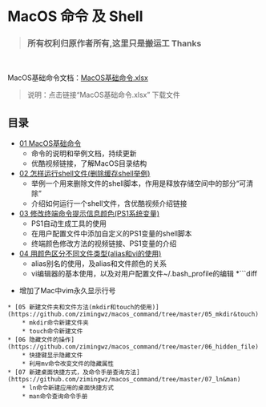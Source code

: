 # MacOS 命令 及 Shell
> ### 所有权利归原作者所有,这里只是搬运工 Thanks
<br>

MacOS基础命令文档：[MacOS基础命令.xlsx](https://github.com/zimingwz/macos_command/raw/master/01_command_base/MacOS%E5%9F%BA%E7%A1%80%E5%91%BD%E4%BB%A4.xlsx)
> 说明：点击链接“MacOS基础命令.xlsx” 下载文件

## 目录
* [01 MacOS基础命令](https://github.com/zimingwz/macos_command/tree/master/01_command_base)
	* 命令的说明和举例文档，持续更新
	* 优酷视频链接，了解MacOS目录结构
* [02 怎样运行shell文件(删除缓存shell举例)](https://github.com/zimingwz/macos_command/tree/master/02_how_to_run_shell)
	* 举例一个用来删除文件的shell脚本，作用是释放存储空间中的部分“可清除”
	* 介绍如何运行一个shell文件，含优酷视频介绍链接
* [03 修改终端命令提示信息颜色(PS1系统变量)](https://github.com/zimingwz/macos_command/tree/master/03_terminal_set_color_ps1)
	* PS1自动生成工具的使用
	* 在用户配置文件中添加自定义的PS1变量的shell脚本
	* 终端颜色修改方法的视频链接、PS1变量的介绍
* [04 用颜色区分不同文件类型(alias和vi的使用)](/04_alias&vi)
	* alias别名的使用，及alias和文件颜色的关系
	* vi编辑器的基本使用，以及对用户配置文件~/.bash_profile的编辑
	*```diff
- 增加了Mac中vim永久显示行号
```
* [05 新建文件夹和文件方法(mkdir和touch的使用)](https://github.com/zimingwz/macos_command/tree/master/05_mkdir&touch)
	* mkdir命令新建文件夹
	* touch命令新建文件
* [06 隐藏文件的操作](https://github.com/zimingwz/macos_command/tree/master/06_hidden_file)
	* 快捷键显示隐藏文件
	* 利用mv命令改变文件的隐藏属性
* [07 新建桌面快捷方式，及命令手册查询方法](https://github.com/zimingwz/macos_command/tree/master/07_ln&man)
	* ln命令新建应用的桌面快捷方式
	* man命令查询命令手册
	
